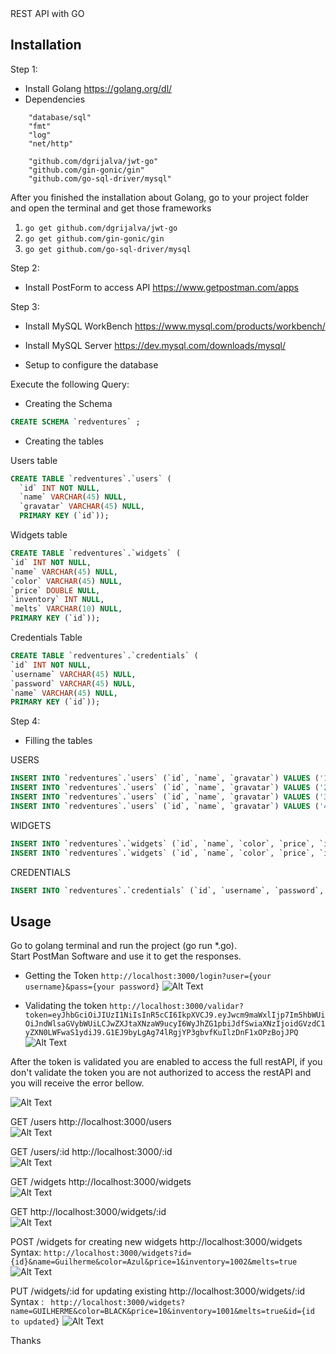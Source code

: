 <snippet>
  <content><![CDATA[

REST API with GO


## Installation
Step 1:
- Install Golang https://golang.org/dl/
- Dependencies
```Golang
	"database/sql"
	"fmt"
	"log"
	"net/http"

	"github.com/dgrijalva/jwt-go"
	"github.com/gin-gonic/gin"
	"github.com/go-sql-driver/mysql"
```

After you finished the installation about Golang, go to your project folder and open the terminal and get those frameworks
1. `go get github.com/dgrijalva/jwt-go`
2. `go get github.com/gin-gonic/gin`
3. `go get github.com/go-sql-driver/mysql`


Step 2:
- Install PostForm to access API
  https://www.getpostman.com/apps

Step 3:
-  Install MySQL WorkBench https://www.mysql.com/products/workbench/<br />
-  Install MySQL Server https://dev.mysql.com/downloads/mysql/<br />

- Setup to configure the database

Execute the following Query:<br />
- Creating the Schema
```SQL
CREATE SCHEMA `redventures` ;
  ```

- Creating the tables <br />

Users table
```SQL
CREATE TABLE `redventures`.`users` (
  `id` INT NOT NULL,
  `name` VARCHAR(45) NULL,
  `gravatar` VARCHAR(45) NULL,
  PRIMARY KEY (`id`));
  ```
Widgets table
  ```SQL
  CREATE TABLE `redventures`.`widgets` (
  `id` INT NOT NULL,
  `name` VARCHAR(45) NULL,
  `color` VARCHAR(45) NULL,
  `price` DOUBLE NULL,
  `inventory` INT NULL,
  `melts` VARCHAR(10) NULL,
  PRIMARY KEY (`id`));
  ```

Credentials Table
  ```SQL
CREATE TABLE `redventures`.`credentials` (
  `id` INT NOT NULL,
  `username` VARCHAR(45) NULL,
  `password` VARCHAR(45) NULL,
  `name` VARCHAR(45) NULL,
  PRIMARY KEY (`id`));
  ```

Step 4:
- Filling the tables<br/>

USERS<br/>
```SQL
INSERT INTO `redventures`.`users` (`id`, `name`, `gravatar`) VALUES ('1', 'Colin', 'http://www.gravatar.com/avatar/a51972ea936bc3b841350caef34ea47e?s=64&d=monsterid');
INSERT INTO `redventures`.`users` (`id`, `name`, `gravatar`) VALUES ('2', 'Guilherme', 'http://www.gravatar.com/avatar/432f3e353c689fc37af86ae861d934f9?s=64&d=monsterid');
INSERT INTO `redventures`.`users` (`id`, `name`, `gravatar`) VALUES ('3', 'Thomas', 'http://www.gravatar.com/avatar/48009c6a27d25ef0ea03f985d1f186b0?s=64&d=monsterid');
INSERT INTO `redventures`.`users` (`id`, `name`, `gravatar`) VALUES ('4', 'James', 'http://www.gravatar.com/avatar/9372f138140c8578c82bbc77b2eca602?s=64&d=monsterid');
  ```
  
WIDGETS<br>
```SQL
INSERT INTO `redventures`.`widgets` (`id`, `name`, `color`, `price`, `inventory`, `melts`) VALUES (1, 'Losenoidenbdsfkv', 'Blue', 10, 1003, true); 
INSERT INTO `redventures`.`widgets` (`id`, `name`, `color`, `price`, `inventory`, `melts`) VALUES (2, 'Guilherme', 'Blue', 10, 1003, true); 
```


CREDENTIALS<br>
```SQL
INSERT INTO `redventures`.`credentials` (`id`, `username`, `password`, `name`) VALUES (1, 'rv', 'rv', 'redventures');
```




## Usage
Go to golang terminal and run the project (go run *.go).<br>
Start PostMan Software and use it to get the responses.<br>
- Getting the Token
`http://localhost:3000/login?user={your username}&pass={your password}`
![Alt Text](https://media.giphy.com/media/YllxobwKm3GBXXOEip/giphy.gif)

- Validating the token
`http://localhost:3000/validar?token=eyJhbGciOiJIUzI1NiIsInR5cCI6IkpXVCJ9.eyJwcm9maWxlIjp7Im5hbWUiOiJndWlsaGVybWUiLCJwZXJtaXNzaW9ucyI6WyJhZG1pbiJdfSwiaXNzIjoidGVzdC1yZXN0LWFwaS1ydiJ9.G1EJ9byLgAg74lRgjYP3gbvfKuIlzDnF1xOPzBojJPQ `
![Alt Text](https://media.giphy.com/media/kv5YRt0L0livTaXkiF/giphy.gif)


After the token is validated you are enabled to access the full restAPI, if you don't validate the token you are not authorized to access the restAPI and you will receive the error bellow.

![Alt Text](https://media.giphy.com/media/1na6AKviEPavmW3axa/giphy.gif)



GET /users http://localhost:3000/users<br>
![Alt Text](https://media.giphy.com/media/nElFFnF7qoW8Bn6W4m/giphy.gif)

GET /users/:id http://localhost:3000/:id<br>
![Alt Text](https://media.giphy.com/media/pjm7gXQMw2R2TUMbJm/giphy.gif)

GET /widgets http://localhost:3000/widgets<br>
![Alt Text](https://media.giphy.com/media/XZKLQp0x1xoK8UrKVt/giphy.gif)

GET http://localhost:3000/widgets/:id<br>
![Alt Text](https://media.giphy.com/media/42vdMODrsbMOWjhTsj/giphy.gif)

POST /widgets for creating new widgets http://localhost:3000/widgets<br>
Syntax: `http://localhost:3000/widgets?id={id}&name=Guilherme&color=Azul&price=1&inventory=1002&melts=true`
![Alt Text](https://media.giphy.com/media/2Yc392e5BI5hV5ZYoE/giphy.gif)

PUT /widgets/:id for updating existing http://localhost:3000/widgets/:id<br>
Syntax : ` http://localhost:3000/widgets?name=GUILHERME&color=BLACK&price=10&inventory=1001&melts=true&id={id to updated}`
![Alt Text](https://media.giphy.com/media/bqC3eDPwvpz0OI3nGL/giphy.gif)




</content>
  <tabTrigger>Thanks</tabTrigger>
</snippet>
